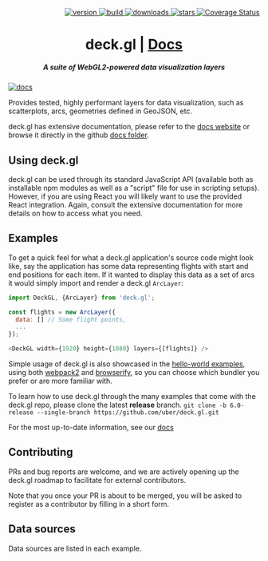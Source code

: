 <p align="right">
  <a href="https://npmjs.org/package/deck.gl">
    <img src="https://img.shields.io/npm/v/deck.gl.svg?style=flat-square" alt="version" />
  </a>
  <a href="https://travis-ci.org/uber/deck.gl">
    <img src="https://img.shields.io/travis/uber/deck.gl/master.svg?style=flat-square" alt="build" />
  </a>
  <a href="https://npmjs.org/package/deck.gl">
    <img src="https://img.shields.io/npm/dm/deck.gl.svg?style=flat-square" alt="downloads" />
  </a>
  <a href="http://starveller.sigsev.io/uber/deck.gl">
    <img src="http://starveller.sigsev.io/api/repos/uber/deck.gl/badge" alt="stars" />
  </a>
  <a href='https://coveralls.io/github/uber/deck.gl?branch=master'>
    <img src='https://img.shields.io/coveralls/uber/deck.gl.svg?style=flat-square' alt='Coverage Status' />
  </a>
</p>

<h1 align="center">deck.gl | <a href="https://uber.github.io/deck.gl">Docs</a></h1>

<h5 align="center">A suite of WebGL2-powered data visualization layers</h5>

[![docs](http://i.imgur.com/mvfvgf0.jpg)](https://uber.github.io/deck.gl)

Provides tested, highly performant layers for data visualization, such as scatterplots, arcs, geometries defined in GeoJSON, etc.

deck.gl has extensive documentation, please refer to the [docs website](https://uber.github.io/deck.gl) or browse it directly in the github [docs folder](./docs).


## Using deck.gl

deck.gl can be used through its standard JavaScript API (available both as installable npm modules as well as a "script" file for use in scripting setups). However, if you are using React you will likely want to use the provided React integration. Again, consult the extensive documentation for more details on how to access what you need.


## Examples

To get a quick feel for what a deck.gl application's source code might look like, say the application has some data representing flights with start and end positions for each item. If it wanted to display this data as a set of arcs it would simply import and render a deck.gl `ArcLayer`:

```javascript
import DeckGL, {ArcLayer} from 'deck.gl';

const flights = new ArcLayer({
  data: [] // Some flight points,
  ...
});

<DeckGL width={1920} height={1080} layers={[flights]} />
```

Simple usage of deck.gl is also showcased in the [hello-world examples](./examples/get-started), using both [webpack2](./examples/get-started/react-webpack-2) and [browserify](./examples/get-started/react-browserify), so you can choose which bundler you prefer or are more familiar with.

To learn how to use deck.gl through the many examples that come with the deck.gl repo, please clone the latest **release** branch. `git clone -b 6.0-release --single-branch https://github.com/uber/deck.gl.git`

For the most up-to-date information, see our [docs](http://uber.github.io/deck.gl/#/docs/getting-started/installation?section=running-the-examples)


## Contributing

PRs and bug reports are welcome, and we are actively opening up the deck.gl roadmap to facilitate for external contributors.

Note that you once your PR is about to be merged, you will be asked to register as a contributor by filling in a short form.


## Data sources

Data sources are listed in each example.
